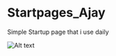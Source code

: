 # Startpages_Ajay
Simple Startup page that i use daily

![Alt text](relative/path/to/Startpages_Ajay/Startup-View.png")
      
